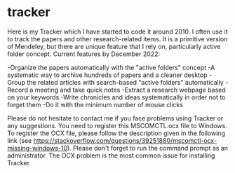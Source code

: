 # tracker
Here is my Tracker which I have started to code it around 2010. I often use it to track the papers and other research-related items. It is a primitive version of Mendeley, but there are unique feature that I rely on, particularly active folder concept. Current features by December 2022:

-Organize the papers automatically with the "active folders" concept 
-A systematic way to archive hundreds of papers and a cleaner desktop
-Group the related articles with search-based "active folders" automatically
-Record a meeting and take quick notes
-Extract a research webpage based on your keywords
-Write chronicles and ideas systematically in order not to forget them
-Do it with the minimum number of mouse clicks

Please do not hesitate to contact me if you face problems using Tracker or any suggestions. You need to register this MSCOMCTL.ocx file to Windows. To register the OCX file, please follow the description given in the following link (see https://stackoverflow.com/questions/39251880/mscomctl-ocx-missing-windows-10). Please don't forget to run the command prompt as an administrator. The OCX problem is the most common issue for installing Tracker.
